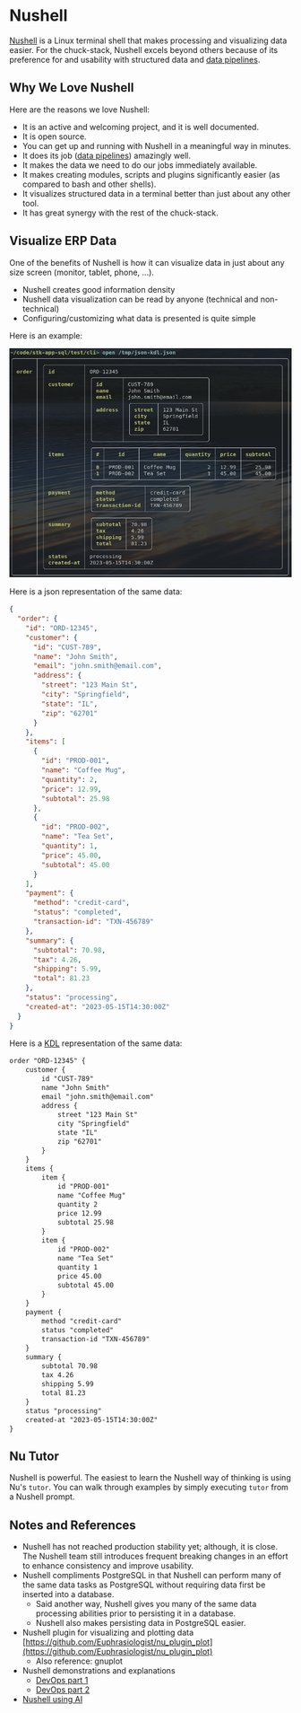 # Nushell

[Nushell](https://nushell.sh) is a Linux terminal shell that makes processing and visualizing data easier. For the chuck-stack, Nushell excels beyond others because of its preference for and usability with structured data and [data pipelines](./terminology.md#data-pipeline). 

## Why We Love Nushell

Here are the reasons we love Nushell:

- It is an active and welcoming project, and it is well documented.
- It is open source.
- You can get up and running with Nushell in a meaningful way in minutes.
- It does its job ([data pipelines](./terminology.md#data-pipeline)) amazingly well.
- It makes the data we need to do our jobs immediately available.
- It makes creating modules, scripts and plugins significantly easier (as compared to bash and other shells).
- It visualizes structured data in a terminal better than just about any other tool.
- It has great synergy with the rest of the chuck-stack.

## Visualize ERP Data

One of the benefits of Nushell is how it can visualize data in just about any size screen (monitor, tablet, phone, ...). 

- Nushell creates good information density
- Nushell data visualization can be read by anyone (technical and non-technical)
- Configuring/customizing what data is presented is quite simple

Here is an example:

![nushell-visualize-order](./img/nushell-order-visualize-20250105.png)

Here is a json representation of the same data:

```json
{
  "order": {
    "id": "ORD-12345",
    "customer": {
      "id": "CUST-789",
      "name": "John Smith",
      "email": "john.smith@email.com",
      "address": {
        "street": "123 Main St",
        "city": "Springfield",
        "state": "IL",
        "zip": "62701"
      }
    },
    "items": [
      {
        "id": "PROD-001",
        "name": "Coffee Mug",
        "quantity": 2,
        "price": 12.99,
        "subtotal": 25.98
      },
      {
        "id": "PROD-002",
        "name": "Tea Set",
        "quantity": 1,
        "price": 45.00,
        "subtotal": 45.00
      }
    ],
    "payment": {
      "method": "credit-card",
      "status": "completed",
      "transaction-id": "TXN-456789"
    },
    "summary": {
      "subtotal": 70.98,
      "tax": 4.26,
      "shipping": 5.99,
      "total": 81.23
    },
    "status": "processing",
    "created-at": "2023-05-15T14:30:00Z"
  }
}
```

Here is a [KDL](https://kdl.dev/) representation of the same data:

```kdl
order "ORD-12345" {
    customer {
        id "CUST-789"
        name "John Smith"
        email "john.smith@email.com"
        address {
            street "123 Main St"
            city "Springfield"
            state "IL"
            zip "62701"
        }
    }
    items {
        item {
            id "PROD-001"
            name "Coffee Mug"
            quantity 2
            price 12.99
            subtotal 25.98
        }
        item {
            id "PROD-002"
            name "Tea Set"
            quantity 1
            price 45.00
            subtotal 45.00
        }
    }
    payment {
        method "credit-card"
        status "completed"
        transaction-id "TXN-456789"
    }
    summary {
        subtotal 70.98
        tax 4.26
        shipping 5.99
        total 81.23
    }
    status "processing"
    created-at "2023-05-15T14:30:00Z"
}
```

## Nu Tutor

Nushell is powerful. The easiest to learn the Nushell way of thinking is using Nu's `tutor`. You can walk through examples by simply executing `tutor` from a Nushell prompt.

## Notes and References

- Nushell has not reached production stability yet; although, it is close. The Nushell team still introduces frequent breaking changes in an effort to enhance consistency and improve usability.
- Nushell compliments PostgreSQL in that Nushell can perform many of the same data tasks as PostgreSQL without requiring data first be inserted into a database. 
  - Said another way, Nushell gives you many of the same data processing abilities prior to persisting it in a database.
  - Nushell also makes persisting data in PostgreSQL easier.
- Nushell plugin for visualizing and plotting data [https://github.com/Euphrasiologist/nu_plugin_plot](https://github.com/Euphrasiologist/nu_plugin_plot)
  - Also reference: gnuplot
- Nushell demonstrations and explanations
  - [DevOps part 1](https://youtu.be/uJsZATwQ3R8)
  - [DevOps part 2](https://youtu.be/LFBOLx5KiME)
- [Nushell using AI](https://github.com/cablehead/gpt2099.nu)
